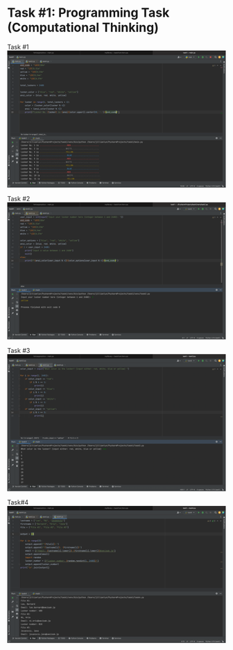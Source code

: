 # Task #1: Programming Task (Computational Thinking)

Task #1
![](task1.1.png)

Task #2
![](task1.2.png)

Task #3
![](task1.3.png)

Task#4
![](task1.4.png)
